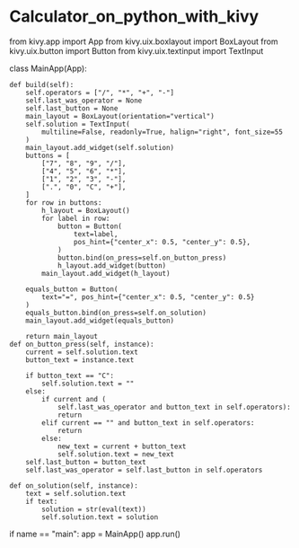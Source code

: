 # Calculator_on_python_with_kivy
from kivy.app import App
from kivy.uix.boxlayout import BoxLayout
from kivy.uix.button import Button
from kivy.uix.textinput import TextInput
 
class MainApp(App):

    def build(self):
        self.operators = ["/", "*", "+", "-"]
        self.last_was_operator = None
        self.last_button = None
        main_layout = BoxLayout(orientation="vertical")
        self.solution = TextInput(
            multiline=False, readonly=True, halign="right", font_size=55
        )
        main_layout.add_widget(self.solution)
        buttons = [
            ["7", "8", "9", "/"],
            ["4", "5", "6", "*"],
            ["1", "2", "3", "-"],
            [".", "0", "C", "+"],
        ]
        for row in buttons:
            h_layout = BoxLayout()
            for label in row:
                button = Button(
                    text=label,
                    pos_hint={"center_x": 0.5, "center_y": 0.5},
                )
                button.bind(on_press=self.on_button_press)
                h_layout.add_widget(button)
            main_layout.add_widget(h_layout)
 
        equals_button = Button(
            text="=", pos_hint={"center_x": 0.5, "center_y": 0.5}
        )
        equals_button.bind(on_press=self.on_solution)
        main_layout.add_widget(equals_button)
 
        return main_layout
    def on_button_press(self, instance):
        current = self.solution.text
        button_text = instance.text
 
        if button_text == "C":
            self.solution.text = ""
        else:
            if current and (
                self.last_was_operator and button_text in self.operators):
                return
            elif current == "" and button_text in self.operators:
                return
            else:
                new_text = current + button_text
                self.solution.text = new_text
        self.last_button = button_text
        self.last_was_operator = self.last_button in self.operators

    def on_solution(self, instance):
        text = self.solution.text
        if text:
            solution = str(eval(text))
            self.solution.text = solution

if name == "main":
    app = MainApp()
    app.run()
